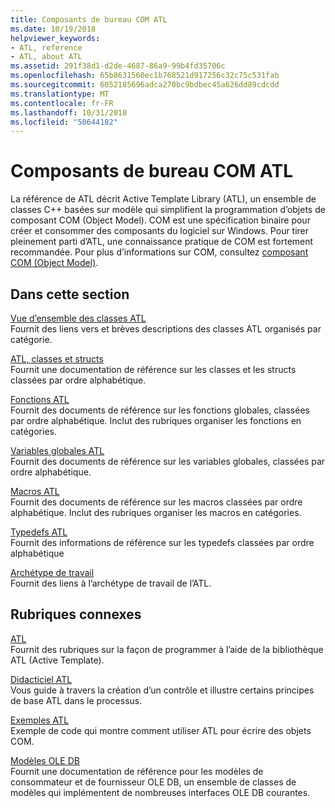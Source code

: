 ```yaml
---
title: Composants de bureau COM ATL
ms.date: 10/19/2018
helpviewer_keywords:
- ATL, reference
- ATL, about ATL
ms.assetid: 291f38d1-d2de-4687-86a9-99b4fd35706c
ms.openlocfilehash: 65b8631560ec1b768521d917256c32c75c531fab
ms.sourcegitcommit: 6052185696adca270bc9bdbec45a626dd89cdcdd
ms.translationtype: MT
ms.contentlocale: fr-FR
ms.lasthandoff: 10/31/2018
ms.locfileid: "50644182"
---
```

# <a name="atl-com-desktop-components"></a>Composants de bureau COM ATL

La référence de ATL décrit Active Template Library (ATL), un ensemble de classes C++ basées sur modèle qui simplifient la programmation d’objets de composant COM (Object Model). COM est une spécification binaire pour créer et consommer des composants du logiciel sur Windows. Pour tirer pleinement parti d’ATL, une connaissance pratique de COM est fortement recommandée. Pour plus d’informations sur COM, consultez [composant COM (Object Model)](/windows/desktop/com/component-object-model--com--portal).

## <a name="in-this-section"></a>Dans cette section

[Vue d’ensemble des classes ATL](../atl/atl-class-overview.md)<br/>
Fournit des liens vers et brèves descriptions des classes ATL organisés par catégorie.

[ATL, classes et structs](../atl/reference/atl-classes.md)<br/>
Fournit une documentation de référence sur les classes et les structs classées par ordre alphabétique.

[Fonctions ATL](../atl/reference/atl-functions.md)<br/>
Fournit des documents de référence sur les fonctions globales, classées par ordre alphabétique. Inclut des rubriques organiser les fonctions en catégories.

[Variables globales ATL](../atl/reference/atl-global-variables.md)<br/>
Fournit des documents de référence sur les variables globales, classées par ordre alphabétique.

[Macros ATL](../atl/reference/atl-macros.md)<br/>
Fournit des documents de référence sur les macros classées par ordre alphabétique. Inclut des rubriques organiser les macros en catégories.

[Typedefs ATL](../atl/reference/atl-typedefs.md)<br/>
Fournit des informations de référence sur les typedefs classées par ordre alphabétique

[Archétype de travail](../atl/reference/worker-archetype.md)<br/>
Fournit des liens à l’archétype de travail de l’ATL.

## <a name="related-sections"></a>Rubriques connexes

[ATL](../atl/active-template-library-atl-concepts.md)<br/>
Fournit des rubriques sur la façon de programmer à l’aide de la bibliothèque ATL (Active Template).

[Didacticiel ATL](../atl/active-template-library-atl-tutorial.md)<br/>
Vous guide à travers la création d’un contrôle et illustre certains principes de base ATL dans le processus.

[Exemples ATL](../visual-cpp-samples.md)<br/>
Exemple de code qui montre comment utiliser ATL pour écrire des objets COM.

[Modèles OLE DB](../data/oledb/ole-db-templates.md)<br/>
Fournit une documentation de référence pour les modèles de consommateur et de fournisseur OLE DB, un ensemble de classes de modèles qui implémentent de nombreuses interfaces OLE DB courantes.
